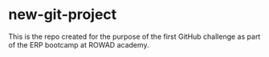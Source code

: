 # new-git-project
This is the repo created for the purpose of the first GitHub challenge as part of the ERP bootcamp at ROWAD academy.
